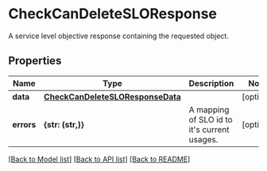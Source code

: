 # CheckCanDeleteSLOResponse

A service level objective response containing the requested object.
## Properties
Name | Type | Description | Notes
------------ | ------------- | ------------- | -------------
**data** | [**CheckCanDeleteSLOResponseData**](CheckCanDeleteSLOResponseData.md) |  | [optional] 
**errors** | **{str: (str,)}** | A mapping of SLO id to it&#39;s current usages. | [optional] 

[[Back to Model list]](README.md#documentation-for-models) [[Back to API list]](README.md#documentation-for-api-endpoints) [[Back to README]](README.md)


